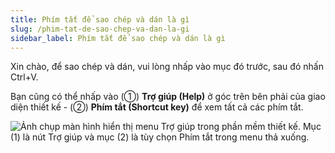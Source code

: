 ```yaml
---
title: Phím tắt để sao chép và dán là gì
slug: /phim-tat-de-sao-chep-va-dan-la-gi
sidebar_label: Phím tắt để sao chép và dán là gì
---
```


Xin chào, để sao chép và dán, vui lòng nhấp vào mục đó trước, sau đó nhấn Ctrl+V.

Bạn cũng có thể nhấp vào (①) **Trợ giúp (Help)** ở góc trên bên phải của giao diện thiết kế - (②) **Phím tắt (Shortcut key)** để xem tất cả các phím tắt.

![Ảnh chụp màn hình hiển thị menu Trợ giúp trong phần mềm thiết kế. Mục (1) là nút Trợ giúp và mục (2) là tùy chọn Phím tắt trong menu thả xuống.](https://storage.googleapis.com/jegavn_kb/images/recUj4DBleKDLXi581751867636176)